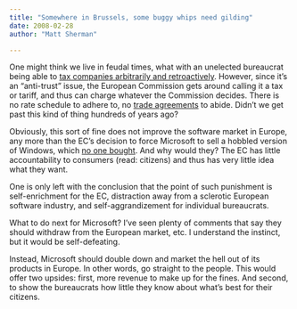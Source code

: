 ```yaml
---
title: "Somewhere in Brussels, some buggy whips need gilding"
date: 2008-02-28
author: "Matt Sherman"

---
```


One might think we live in feudal times, what with an unelected bureaucrat being able to [tax companies arbitrarily and retroactively](http://www.techcrunch.com/2008/02/28/microsoft-the-eus-atm-machine/). However, since it’s an “anti-trust” issue, the European Commission gets around calling it a tax or tariff, and thus can charge whatever the Commission decides. There is no rate schedule to adhere to, no [trade agreements](http://www.wto.org/english/thewto_e/whatis_e/tif_e/fact5_e.htm) to abide. Didn’t we get past this kind of thing hundreds of years ago?

Obviously, this sort of fine does not improve the software market in Europe, any more than the EC’s decision to force Microsoft to sell a hobbled version of Windows, which [no one bought](http://arstechnica.com/journals/microsoft.ars/2005/11/20/1883). And why would they? The EC has little accountability to consumers (read: citizens) and thus has very little idea what they want.

One is only left with the conclusion that the point of such punishment is self-enrichment for the EC, distraction away from a sclerotic European software industry, and self-aggrandizement for individual bureaucrats.

What to do next for Microsoft? I’ve seen plenty of comments that say they should withdraw from the European market, etc. I understand the instinct, but it would be self-defeating.

Instead, Microsoft should double down and market the hell out of its products in Europe. In other words, go straight to the people. This would offer two upsides: first, more revenue to make up for the fines. And second, to show the bureaucrats how little they know about what’s best for their citizens.

